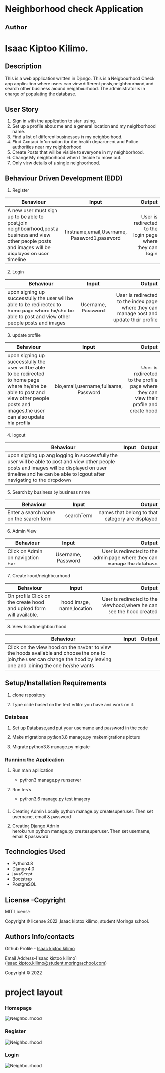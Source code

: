 
# Neighborhood check Application

## Author
# Isaac Kiptoo Kilimo.


## Description
This is a web application written in Django. This is a Neigbourhood Check app application where users can view different posts,neighbourhood,and search other business around neighbourhood. The administrator is in charge of populating the database.

## User Story
1. Sign in with the application to start using.
2. Set up a profile about me and a general location and my neighborhood name.
3. Find a list of different businesses in my neighborhood.
4. Find Contact Information for the health department and Police authorities near my neighborhood.
5. Create Posts that will be visible to everyone in my neighborhood.
6. Change My neighborhood when I decide to move out.
7. Only view details of a single neighborhood.


## Behaviour Driven Development (BDD)
1. Register

|Behaviour 	           |    Input 	                 |       Output          |
|----------------------------------------------|:-----------------------------------:|-----------------------------:|       
| A new user must sign up to be able to post,join neighbourhood,post a business and view other people posts and images will be displayed on user timeline  | firstname,email,Username, Password1,password| User is redirected to the login page where they can login |   


2. Login

|Behaviour 	           |    Input 	                 |       Output          |
|----------------------------------------------|:-----------------------------------:|-----------------------------:|       
| upon signing up successfully the user will be able to be redirected to home page where he/she be able to post and view other people posts and images | Username, Password| User is redirected to the index page where they can manage post and update their profile  |  

3. update profile

|Behaviour 	           |    Input 	                 |       Output          |
|----------------------------------------------|:-----------------------------------:|-----------------------------:|       
| upon signing up successfully the user will be able to be redirected to home page where he/she be able to post and view other people posts and images,the user can also update his profile |bio,email,username,fullname, Password| User is redirected to the profile page where they can view their profile and create hood  |  

4. logout

|Behaviour 	           |    Input 	                 |       Output          |
|----------------------------------------------|:-----------------------------------:|-----------------------------:|       
| upon signing up ang logging in successfully the user will be able to post and view other people posts and images will be displayed on user timeline  and he can be able to logout after navigating to the dropdown | 

5. Search by business by business name 

|Behaviour 	           |    Input 	                 |       Output          |
|----------------------------------------------|:-----------------------------------:|-----------------------------:|       
| Enter a search name on the search form   | searchTerm| names that belong to that category are displayed  | 


6. Admin View

|Behaviour 	           |    Input 	                 |       Output          |
|----------------------------------------------|:-----------------------------------:|-----------------------------:|       
| Click on Admin on navigation bar | Username, Password| User is redirected to the admin page where they can manage the database  |  

7. Create hood/neighbourhood

|Behaviour 	           |    Input 	                 |       Output          |
|----------------------------------------------|:-----------------------------------:|-----------------------------:|       
| On profile Click on the create hood  and upload form will available.| hood image, name,location| User is redirected to the viewhood,where he can see the hood created |  

8. View hood/neighbourhood

|Behaviour 	           |    Input 	                 |       Output          |
|----------------------------------------------|:-----------------------------------:|-----------------------------:|       
| Click on the view hood on the navbar to view the hoods available and choose the one to join,the user can change the hood by leaving one and joining the one he/she wants 


## Setup/Installation Requirements
1. clone repository
     
2.  Type code based on the text editor you have and work on it.   

### Database
1. Set up Database,and put your username and password in the code

2. Make migrations
    python3.8 manage.py makemigrations picture

3. Migrate
   python3.8 manage.py migrate 
    
### Running the Application
1. Run main apllication
   * python3 manage.py runserver

2. Run tests    
   * python3.6 manage.py test imagery

###
1. Creating Admin Locally
    python manage.py createsuperuser. Then set username, email & password

2. Creating Django Admin   
     heroku run python manage.py createsuperuser. Then set username, email & password

## Technologies Used
* Python3.8
* Django 4.0
* javaScript
* Bootstrap
* PostgreSQL

## License -Copyright 

MIT License

Copyright © license 2022 ,Isaac kiptoo kilimo, student Moringa school.

## Authors Info/contacts

Github Profile - [Isaac kiptoo kilimo](https://github.com/Isaac-kiptoo-kilimo)

Email Address-[Isaac kiptoo kilimo] (isaac.kiptoo.kilimo@student.moringaschool.com)

Copyright © 2022

# project layout

### Homepage
![Neighbourhood](/static/images/landing.png)

### Register 
![Neighbourhood](/static/images/signup.png)

### Login 
![Neighbourhood](/static/images/login.png)


